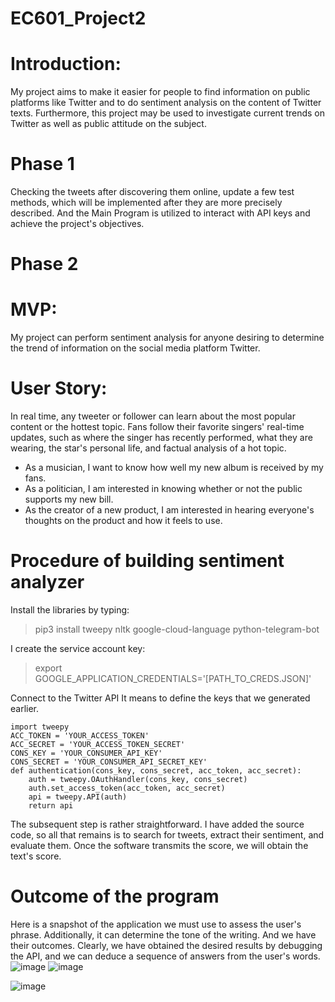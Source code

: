 # EC601_Project2

# Introduction:

My project aims to make it easier for people to find information on public platforms like Twitter and to do sentiment analysis on the content of Twitter texts. Furthermore, this project may be used to investigate current trends on Twitter as well as public attitude on the subject.





# Phase 1

Checking the tweets after discovering them online, update a few test methods, which will be implemented after they are more precisely described. And the Main Program is utilized to interact with API keys and achieve the project's objectives.

# Phase 2
# MVP:
My project can perform sentiment analysis for anyone desiring to determine the trend of information on the social media platform Twitter.
# User Story:
In real time, any tweeter or follower can learn about the most popular content or the hottest topic. Fans follow their favorite singers' real-time updates, such as where the singer has recently performed, what they are wearing, the star's personal life, and factual analysis of a hot topic.

+ As a musician, I want to know how well my new album is received by my fans.
+ As a politician, I am interested in knowing whether or not the public supports my new bill.
+ As the creator of a new product, I am interested in hearing everyone's thoughts on the product and how it feels to use.
# Procedure of building sentiment analyzer
Install the libraries by typing:
>pip3 install tweepy nltk google-cloud-language python-telegram-bot

I create the service account key:
>export GOOGLE_APPLICATION_CREDENTIALS='[PATH_TO_CREDS.JSON]'

Connect to the Twitter API
It means to define the keys that we generated earlier.
```
import tweepy
ACC_TOKEN = 'YOUR_ACCESS_TOKEN'
ACC_SECRET = 'YOUR_ACCESS_TOKEN_SECRET'
CONS_KEY = 'YOUR_CONSUMER_API_KEY'
CONS_SECRET = 'YOUR_CONSUMER_API_SECRET_KEY'
def authentication(cons_key, cons_secret, acc_token, acc_secret):
    auth = tweepy.OAuthHandler(cons_key, cons_secret)
    auth.set_access_token(acc_token, acc_secret)
    api = tweepy.API(auth)
    return api
```
The subsequent step is rather straightforward. I have added the source code, so all that remains is to search for tweets, extract their sentiment, and evaluate them. Once the software transmits the score, we will obtain the text's score.

# Outcome of the program
Here is a snapshot of the application we must use to assess the user's phrase. Additionally, it can determine the tone of the writing. And we have their outcomes. Clearly, we have obtained the desired results by debugging the API, and we can deduce a sequence of answers from the user's words.
![image](https://user-images.githubusercontent.com/112965000/196068708-81120311-4281-4b12-b5b4-d854f8eac1a0.png)
![image](https://user-images.githubusercontent.com/112965000/196081633-eadb0a3e-f965-4f7f-b5fb-5ecbccd962d9.png)

![image](https://user-images.githubusercontent.com/112965000/196068708-81120311-4281-4b12-b5b4-d854f8eac1a0.png)

